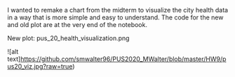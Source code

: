 I wanted to remake a chart from the midterm to visualize the city health data in a way that is more simple and easy to understand. The code for the new and old plot are at the very end of the notebook.

New plot:
pus_20_health_visualization.png

![alt text]https://github.com/smwalter96/PUS2020_MWalter/blob/master/HW9/pus20_viz.jpg?raw=true)
